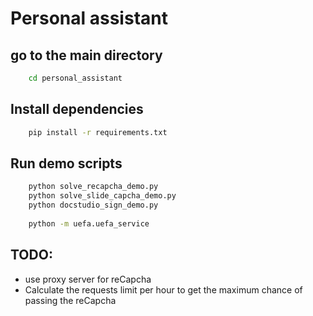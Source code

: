 # Personal assistant

## go to the main directory
```bash
    cd personal_assistant
```

## Install dependencies
```bash
    pip install -r requirements.txt
```

## Run demo scripts
```bash
    python solve_recapcha_demo.py
    python solve_slide_capcha_demo.py
    python docstudio_sign_demo.py
    
    python -m uefa.uefa_service
```

## TODO:
* use proxy server for reCapcha
* Calculate the requests limit per hour to get the maximum chance of passing the reCapcha



